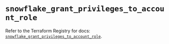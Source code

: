 # `snowflake_grant_privileges_to_account_role`

Refer to the Terraform Registry for docs: [`snowflake_grant_privileges_to_account_role`](https://registry.terraform.io/providers/snowflakedb/snowflake/2.6.0/docs/resources/grant_privileges_to_account_role).
